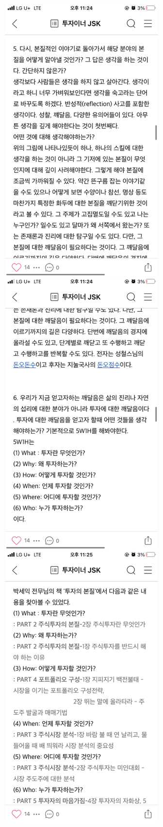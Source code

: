 ![](Assets/EA5453BB-93E9-4549-93AE-3A892A85B31C.jpg)
![](Assets/AD9A92C2-19CD-43FE-BFAC-6802ACFAAA25.jpg)
![](Assets/8B01868F-CEFF-4623-8EB9-5887F2364AB8.jpg)